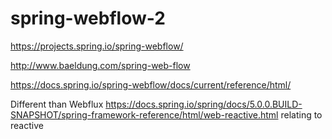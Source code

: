 # spring-webflow-2

https://projects.spring.io/spring-webflow/

http://www.baeldung.com/spring-web-flow

https://docs.spring.io/spring-webflow/docs/current/reference/html/

Different than Webflux https://docs.spring.io/spring/docs/5.0.0.BUILD-SNAPSHOT/spring-framework-reference/html/web-reactive.html relating to reactive

